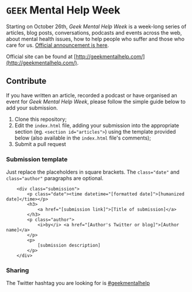 # `GEEK` Mental Help Week

Starting on October 26th, _Geek Mental Help Week_ is a week-long series of articles, blog posts, conversations, podcasts and events across the web, about mental health issues, how to help people who suffer and those who care for us. [Official announcement is here](http://www.stuffandnonsense.co.uk/blog/about/announcing-geek-mental-help-week).

Official site can be found at [http://geekmentalhelp.com/](http://geekmentalhelp.com/).

## Contribute

If you have written an article, recorded a podcast or have organised an event for _Geek Mental Help Week_, please follow the simple guide below to add your submission.

1. Clone this repository;
2. Edit the `index.html` file, adding your submission into the appropriate section (eg. `<section id="articles">`) using the template provided below (also available in the `index.html` file's comments);
3. Submit a pull request

### Submission template

Just replace the placeholders in square brackets. The `class="date"` and `class="author"` paragraphs are optional.

```
	<div class="submission">
		<p class="date"><time datetime="[formatted date]">[humanized date]</time></p>
		<h3>
			<a href="[submission link]">[Title of submission]</a>
		</h3>
		<p class="author">
			<i>by</i> <a href="[Author's Twitter or blog]">[Author name]</a>
		</p>
		<p>
			[submission description]
		</p>
	</div>
```

### Sharing

The Twitter hashtag you are looking for is [#geekmentalhelp](https://twitter.com/search?q=%23geekmentalhelp)
